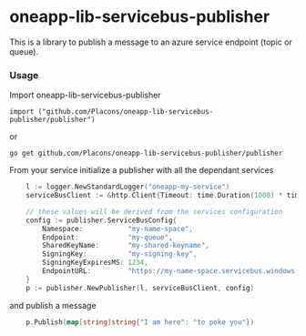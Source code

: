 # oneapp-lib-servicebus-publisher

This is a library to publish a message to an azure service endpoint (topic or queue).

### Usage

Import oneapp-lib-servicebus-publisher

```import ("github.com/Placons/oneapp-lib-servicebus-publisher/publisher")```

or

```go get github.com/Placons/oneapp-lib-servicebus-publisher/publisher```

From your service initialize a publisher with all the dependant services

```go
	l := logger.NewStandardLogger("oneapp-my-service")
	serviceBusClient := &http.Client{Timeout: time.Duration(1000) * time.Millisecond}

	// these values will be derived from the services configuration
	config := publisher.ServiceBusConfig{
		Namespace:           "my-name-space",
		Endpoint:            "my-queue",
		SharedKeyName:       "my-shared-keyname",
		SigningKey:          "my-signing-key",
		SigningKeyExpiresMS: 1234,
		EndpointURL:         "https://my-name-space.servicebus.windows.net/my-queue"
	}
	p := publisher.NewPublisher(l, serviceBusClient, config)
```

 and publish a message

```go
	p.Publish(map[string]string{"I am here": "to poke you"})
```
